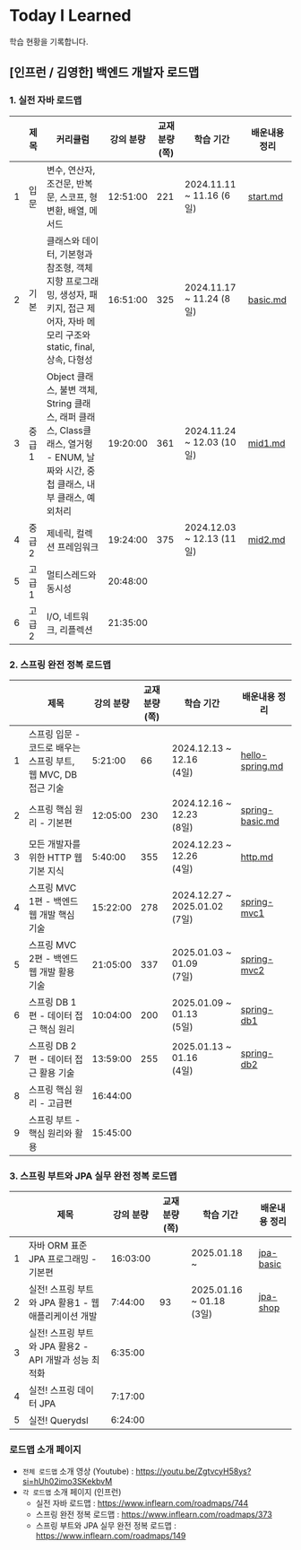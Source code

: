 # Today I Learned

학습 현황을 기록합니다.

## [인프런 / 김영한] 백엔드 개발자 로드맵

### 1. 실전 자바 로드맵

|   | 제목   | 커리큘럼                                                                                      | 강의 분량    | 교재 분량 (쪽) | 학습 기간                    | 배운내용 정리                           |
|---|------|-------------------------------------------------------------------------------------------|----------|-----------|--------------------------|-----------------------------------|
| 1 | 입문   | 변수, 연산자, 조건문, 반복문, 스코프, 형변환, 배열, 메서드                                                      | 12:51:00 | 221       | 2024.11.11 ~ 11.16 (6일)  | [start.md](java/java_01_start.md) |
| 2 | 기본   | 클래스와 데이터, 기본형과 참조형, 객체 지향 프로그래밍, 생성자, 패키지, 접근 제어자, 자바 메모리 구조와 static, final, 상속, 다형성      | 16:51:00 | 325       | 2024.11.17 ~ 11.24 (8일)  | [basic.md](java/java_02_basic.md) |
| 3 | 중급 1 | Object 클래스, 불변 객체, String 클래스, 래퍼 클래스, Class클래스, 열거헝 - ENUM, 날짜와 시간, 중첩 클래스, 내부 클래스, 예외처리 | 19:20:00 | 361       | 2024.11.24 ~ 12.03 (10일) | [mid1.md](java/java_03_mid1.md)   |
| 4 | 중급 2 | 제네릭, 컬렉션 프레임워크                                                                            | 19:24:00 | 375       | 2024.12.03 ~ 12.13 (11일) | [mid2.md](java/java_04_mid2.md)   |
| 5 | 고급 1 | 멀티스레드와 동시성                                                                                | 20:48:00 |           |                          |                                   |
| 6 | 고급 2 | I/O, 네트워크, 리플렉션                                                                           | 21:35:00 |           |                          |                                   |

### 2. 스프링 완전 정복 로드맵

|   | 제목                                       | 강의 분량    | 교재 분량 (쪽) | 학습 기간                            | 배운내용 정리                                      |
|---|------------------------------------------|----------|-----------|----------------------------------|----------------------------------------------|
| 1 | 스프링 입문 - 코드로 배우는 스프링 부트, 웹 MVC, DB 접근 기술 | 5:21:00  | 66        | 2024.12.13 ~ 12.16 <br>(4일)      | [hello-spring.md](spring/spring_01_start.md) |
| 2 | 스프링 핵심 원리 - 기본편                          | 12:05:00 | 230       | 2024.12.16 ~ 12.23 <br>(8일)      | [spring-basic.md](spring/spring_02_basic.md) |
| 3 | 모든 개발자를 위한 HTTP 웹 기본 지식                  | 5:40:00  | 355       | 2024.12.23 ~ 12.26 <br>(4일)      | [http.md](http/http.md)                      |
| 4 | 스프링 MVC 1편 - 백엔드 웹 개발 핵심 기술              | 15:22:00 | 278       | 2024.12.27 ~ 2025.01.02 <br>(7일) | [spring-mvc1](spring/spring_04_mvc1.md)      |
| 5 | 스프링 MVC 2편 - 백엔드 웹 개발 활용 기술              | 21:05:00 | 337       | 2025.01.03 ~ 01.09 <br>(7일)      | [spring-mvc2](spring/spring_05_mvc2.md)      |
| 6 | 스프링 DB 1편 - 데이터 접근 핵심 원리                 | 10:04:00 | 200       | 2025.01.09 ~ 01.13 <br>(5일)      | [spring-db1](spring/spring_06_db1.md)        |
| 7 | 스프링 DB 2편 - 데이터 접근 활용 기술                 | 13:59:00 | 255       | 2025.01.13 ~ 01.16 <br>(4일)      | [spring-db2](spring/spring_07_db2.md)        |
| 8 | 스프링 핵심 원리 - 고급편                          | 16:44:00 |           |                                  |                                              |
| 9 | 스프링 부트 - 핵심 원리와 활용                       | 15:45:00 |           |                                  |                                              |

### 3. 스프링 부트와 JPA 실무 완전 정복 로드맵

|   | 제목                                   | 강의 분량    | 교재 분량 (쪽) | 학습 기간                       | 배운내용 정리                           |
|---|--------------------------------------|----------|-----------|-----------------------------|-----------------------------------|
| 1 | 자바 ORM 표준 JPA 프로그래밍 - 기본편            | 16:03:00 |           | 2025.01.18 ~                | [jpa-basic](jpa/jpa_01_basic.md)  |
| 2 | 실전! 스프링 부트와 JPA 활용1 - 웹 애플리케이션 개발    | 7:44:00  | 93        | 2025.01.16 ~ 01.18 <br>(3일) | [jpa-shop](jpa/jpa_02_jpashop.md) |
| 3 | 실전! 스프링 부트와 JPA 활용2 - API 개발과 성능 최적화 | 6:35:00  |           |                             |                                   |
| 4 | 실전! 스프링 데이터 JPA                      | 7:17:00  |           |                             |                                   |
| 5 | 실전! Querydsl                         | 6:24:00  |           |                             |                                   |

### 로드맵 소개  페이지

-  `전체 로드맵` 소개 영상 (Youtube) : https://youtu.be/ZgtvcyH58ys?si=hUh02imo3SKekbvM
- `각 로드맵` 소개 페이지 (인프런)
  - 실전 자바 로드맵 : https://www.inflearn.com/roadmaps/744
  - 스프링 완전 정복 로드맵 : https://www.inflearn.com/roadmaps/373
  - 스프링 부트와 JPA 실무 완전 정복 로드맵 : https://www.inflearn.com/roadmaps/149 